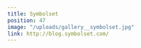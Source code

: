 ```yaml
---
title: Symbolset
position: 47
image: "/uploads/gallery__symbolset.jpg"
link: http://blog.symbolset.com/
---
```


